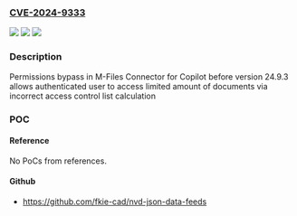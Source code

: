 ### [CVE-2024-9333](https://cve.mitre.org/cgi-bin/cvename.cgi?name=CVE-2024-9333)
![](https://img.shields.io/static/v1?label=Product&message=M-Files%20Connector%20for%20Copilot&color=blue)
![](https://img.shields.io/static/v1?label=Version&message=0%3C%2024.9.3%20&color=brighgreen)
![](https://img.shields.io/static/v1?label=Vulnerability&message=CWE-281%20Improper%20Preservation%20of%20Permissions&color=brighgreen)

### Description

Permissions bypass in M-Files Connector for Copilot before version 24.9.3 allows authenticated user to access limited amount of documents via incorrect access control list calculation

### POC

#### Reference
No PoCs from references.

#### Github
- https://github.com/fkie-cad/nvd-json-data-feeds

